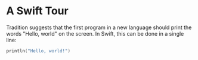 # A Swift Tour

Tradition suggests that the first program in a new language should print the words "Hello, world"
on the screen. In Swift, this can be done in a single line:

~~~swift
println("Hello, world!")
~~~
